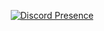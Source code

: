 <div align="center">
  
[![Discord Presence](https://lanyard-profile-readme.vercel.app/api/160279076727160832)](https://discord.com/users/160279076727160832)
  
</div>
